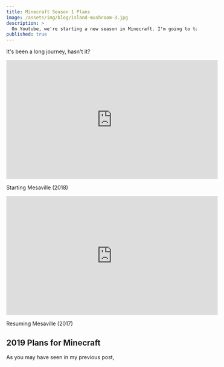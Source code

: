 ```yaml
---
title: Minecraft Season 1 Plans
image: /assets/img/blog/island-mushroom-3.jpg
description: >
  On Youtube, we're starting a new season in Minecraft. I'm going to talk about our plans, including the episode schedule, in this post. Enjoy!
published: true
---
```


It's been a long journey, hasn't it?

<iframe width="560" height="315" src="https://www.youtube.com/embed/Z4WYjm3kUPM" frameborder="0" allow="accelerometer; autoplay; encrypted-media; gyroscope; picture-in-picture" allowfullscreen></iframe>

Starting Mesaville (2018)

<iframe width="560" height="315" src="https://www.youtube.com/embed/az9eTwaFL1I" frameborder="0" allow="accelerometer; autoplay; encrypted-media; gyroscope; picture-in-picture" allowfullscreen></iframe>

Resuming Mesaville (2017)

## 2019 Plans for Minecraft
As you may have seen in my previous post, 